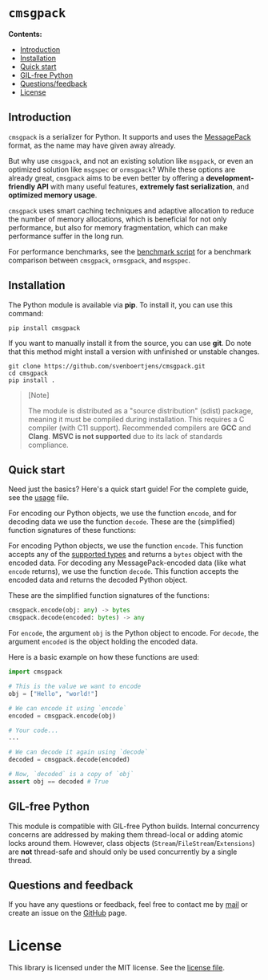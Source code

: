 # `cmsgpack`

**Contents:**
- [Introduction](#introduction)
- [Installation](#installation)
- [Quick start](#quick-start)
- [GIL-free Python](#gil-free-python)
- [Questions/feedback](#questions-and-feedback)
- [License](#license)

## Introduction

`cmsgpack` is a serializer for Python. It supports and uses the [MessagePack](https://msgpack.org/) format, as the name may have given away already.

But why use `cmsgpack`, and not an existing solution like `msgpack`, or even an optimized solution like `msgspec` or `ormsgpack`? While these options are already great, `cmsgpack` aims to be even better by offering a **development-friendly API** with many useful features, **extremely fast serialization**, and **optimized memory usage**.

`cmsgpack` uses smart caching techniques and adaptive allocation to reduce the number of memory allocations, which is beneficial for not only performance, but also for memory fragmentation, which can make performance suffer in the long run.

For performance benchmarks, see the [benchmark script](benchmarks/benchmark.py) for a benchmark comparison between `cmsgpack`, `ormsgpack`, and `msgspec`.


## Installation

The Python module is available via **pip**. To install it, you can use this command:

```shell
pip install cmsgpack
```

If you want to manually install it from the source, you can use **git**. Do note that this method might install a version with unfinished or unstable changes.

```shell
git clone https://github.com/svenboertjens/cmsgpack.git
cd cmsgpack
pip install .
```

> [Note]
>
> The module is distributed as a "source distribution" (sdist) package, meaning it must be compiled during installation. This requires a C compiler (with C11 support). Recommended compilers are **GCC** and **Clang**. **MSVC is not supported** due to its lack of standards compliance.


## Quick start

Need just the basics? Here's a quick start guide! For the complete guide, see the [usage](USAGE.md) file.

For encoding our Python objects, we use the function `encode`, and for decoding data we use the function `decode`. These are the (simplified) function signatures of these functions:

For encoding Python objects, we use the function `encode`. This function accepts any of the [supported types](USAGE.md#supported-types) and returns a `bytes` object with the encoded data.
For decoding any MessagePack-encoded data (like what `encode` returns), we use the function `decode`. This function accepts the encoded data and returns the decoded Python object.

These are the simplified function signatures of the functions:

```python
cmsgpack.encode(obj: any) -> bytes
cmsgpack.decode(encoded: bytes) -> any
```

For `encode`, the argument `obj` is the Python object to encode.
For `decode`, the argument `encoded` is the object holding the encoded data.

Here is a basic example on how these functions are used:

```python
import cmsgpack

# This is the value we want to encode
obj = ["Hello", "world!"]

# We can encode it using `encode`
encoded = cmsgpack.encode(obj)

# Your code...
...

# We can decode it again using `decode`
decoded = cmsgpack.decode(encoded)

# Now, `decoded` is a copy of `obj`
assert obj == decoded # True
```


## GIL-free Python

This module is compatible with GIL-free Python builds. Internal concurrency concerns are addressed by making them thread-local or adding atomic locks around them. However, class objects (`Stream`/`FileStream`/`Extensions`) are **not** thread-safe and should only be used concurrently by a single thread.


## Questions and feedback

If you have any questions or feedback, feel free to contact me by [mail](mailto:boertjens.sven@gmail.com) or create an issue on the [GitHub](https://github.com/svenboertjens/cmsgpack) page.


# License

This library is licensed under the MIT license. See the [license file](LICENSE).

